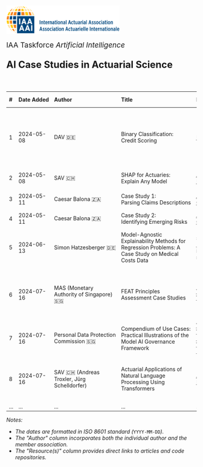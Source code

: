 <img src="logo.png" width="300px">

<br>
<p style="font-size:19px; text-align:left; margin-top: 15px; margin-bottom: 15px">IAA Taskforce <i>Artificial Intelligence</i></p>
<p style="font-size:25px; text-align:left; margin-bottom: 25px"><b>AI Case Studies in Actuarial Science</b></p>
<br>

| # | Date&nbsp;Added | Author | Title | Resource(s) | Type | Level | Primary&nbsp;Topics | Secondary&nbsp;Topics | Language(s) | Programming Language(s) | Methods&nbsp;and/or&nbsp;Models | AI&nbsp;Control Cycle | Notes | Abstract/Summary
| :--- | :--- | :--- | :--- | :--- | :--- | :--- | :--- | :--- | :--- | :--- | :--- | :--- | :--- | :--- |
| 1 | 2024-05-08 | DAV&nbsp;🇩🇪 | Binary&nbsp;Classification: Credit&nbsp;Scoring | [Notebook](https://kaggle.com/code/floser/binary-classification-credit-scoring) | Case Study | 🟨🟨⬜ <br> Advanced | `Machine Learning` `Classification` | `Explainable AI` `Hyperparameter Tuning` `GPU Usage` | English | Python | CatBoost, XGBoost, LightGBM, Deep Learning, Logarithmic Regression, SHAP | (?) | Data&nbsp;derived&nbsp;from&nbsp;a&nbsp;Kaggle competition's real-world dataset | This Jupyter Notebook offers a hands-on tutorial on binary classification using the Home Credit Default Risk dataset from Kaggle. Our focus is on predicting loan repayment difficulties, equipping actuaries with skills applicable to common insurance scenarios like churn prediction and fraud detection. Structured in three parts, the notebook progresses from simple to advanced modeling techniques: Part A sets a performance benchmark with an initial CatBoost model, a gradient boosting algorithm that requires minimal data preprocessing. Part B explores logistic regression, then delves into a brief exploratory data analysis, feature engineering, and model interpretability – all essential for making informed decisions. We cover data preprocessing, including encoding, scaling, and subsampling for imbalanced data, and investigate the impact on modeling. Part C is devoted to the optimization and practical application of machine learning models. It first addresses overfitting using the example of regularized logistic regression, as well as hyperparameter tuning in artificial neural networks and gradient boosting methods CatBoost, LightGBM, and XGBoost. After a comprehensive model evaluation using validation and test data, we discuss application aspects in high-risk areas and conclude by summarizing the key insights we have learned. The appendix provides further information on CatBoost and GPU-accelerated training.
| 2 | 2024-05-08 | SAV&nbsp;🇨🇭 | SHAP&nbsp;for&nbsp;Actuaries: Explain&nbsp;Any&nbsp;Model | [Article](https://papers.ssrn.com/sol3/papers.cfm?abstract_id=4389797), <br> [Notebook](https://github.com/actuarial-data-science/Tutorials/tree/master/14%20-%20SHAP) | Educational | 🟨🟨⬜ <br> Advanced | `Explainable AI` `Interpretable ML` | `Regression` `Synthetic Data` `Claims Prediction` | English | Python, R | GLM, LightGBM, Deep Learning, SHAP | (?) | Data&nbsp;generation&nbsp;process&nbsp;and ground truth given | This&nbsp;tutorial&nbsp;gives&nbsp;an&nbsp;overview&nbsp;of&nbsp;SHAP&nbsp;(SHapley&nbsp;Additive&nbsp;exPlanation),&nbsp;one&nbsp;of&nbsp;the&nbsp;most&nbsp;commonly&nbsp;used&nbsp;techniques&nbsp;for&nbsp;examining&nbsp;a&nbsp;black‑box&nbsp;machine&nbsp;learning&nbsp;(ML)&nbsp;model.<br>Besides&nbsp;providing&nbsp;the&nbsp;necessary&nbsp;game&nbsp;theoretic&nbsp;background,&nbsp;we&nbsp;show&nbsp;how&nbsp;typical&nbsp;SHAP&nbsp;analyses&nbsp;are&nbsp;performed&nbsp;and&nbsp;used&nbsp;to&nbsp;gain&nbsp;insights&nbsp;about&nbsp;the&nbsp;model.<br>The&nbsp;methods&nbsp;are&nbsp;illustrated&nbsp;on&nbsp;a&nbsp;simulated&nbsp;insurance&nbsp;data&nbsp;set&nbsp;of&nbsp;car&nbsp;claim&nbsp;frequencies&nbsp;using&nbsp;different&nbsp;ML&nbsp;models&nbsp;and&nbsp;different&nbsp;SHAP&nbsp;algorithms.
| 3 | 2024-05-11 | Caesar&nbsp;Balona&nbsp;🇿🇦 | Case&nbsp;Study&nbsp;1: Parsing&nbsp;Claims&nbsp;Descriptions | [Article](https://www.google.com/url?sa=t&rct=j&q=&esrc=s&source=web&cd=&cad=rja&uact=8&ved=2ahUKEwi_toXSoYWGAxXUVPEDHcPkAOI4ChAWegQICxAB&url=https%3A%2F%2Factuaries.org.uk%2Fmedia%2Fpurp2kk5%2Factuary-gpt-applications-of-large-language-models-to-insurance-and-actuarial-work.pdf&usg=AOvVaw1KRTDCIgv9IHZ5XlztvoWk&opi=89978449), <br> [Code](https://github.com/cbalona/actuarygpt-code/tree/main/case-study-1) | Case Study | 🟨🟨⬜ <br> Advanced | `Large Language Models` | `Information Extraction` `Parsing` | English | Python | ChatGPT with GPT-4 | (?) | – | TODO
| 4 | 2024-05-11 | Caesar&nbsp;Balona&nbsp;🇿🇦 | Case&nbsp;Study&nbsp;2: Identifying&nbsp;Emerging&nbsp;Risks | [Article](https://www.google.com/url?sa=t&rct=j&q=&esrc=s&source=web&cd=&cad=rja&uact=8&ved=2ahUKEwi_toXSoYWGAxXUVPEDHcPkAOI4ChAWegQICxAB&url=https%3A%2F%2Factuaries.org.uk%2Fmedia%2Fpurp2kk5%2Factuary-gpt-applications-of-large-language-models-to-insurance-and-actuarial-work.pdf&usg=AOvVaw1KRTDCIgv9IHZ5XlztvoWk&opi=89978449), <br> [Code](https://github.com/cbalona/actuarygpt-code/tree/main/case-study-2) | Case Study | 🟩⬜⬜ <br> Beginner | `Large Language Models` | `Text Generation` | English | Python | ChatGPT with GPT-4 | (?) | – | TODO
| 5 | 2024-06-13 | Simon&nbsp;Hatzesberger&nbsp;🇩🇪 | Model-Agnostic Explainability Methods for Regression Problems: A Case Study on Medical Costs Data | see folder ['Case&nbsp;Study&nbsp;#5'](https://github.com/IAA-AI-DS-test/AI-Case-Studies-in-Actuarial-Science/tree/main/Case%20Study%20%235) in this repository | Educational | 🟨🟨⬜ <br> Advanced | `Explainable AI` | `Machine Learning` `Regression` | English | Python | CatBoost, PDP, ALE, PFI, SHAP, LIME | (?) | – | In this Jupyter notebook, we offer a comprehensive walkthrough for actuaries and data scientists on applying model-agnostic explainability methods to regression tasks, using a medical costs dataset as our case study. With the growing prevalence of modern black box machine learning models, which often lack the interpretability of classical statistical models, these explainability methods become increasingly important to ensure transparency and trust in predictive modeling. We illuminate both global methods – such as global surrogate models, PDPs, ALE plots, and permutation feature importances – for a thorough understanding of model behavior, and local methods – like SHAP, LIME, and ICE plots – for detailed insights into individual predictions. In addition to concise overviews of these methods, the notebook provides practical code examples that readers can easily adopt, offering a user-friendly introduction to explainable artificial intelligence.
| 6 | 2024-07-16 | MAS (Monetary Authority of Singapore) 🇸🇬 | FEAT Principles Assessment Case Studies | [Website](https://www.mas.gov.sg/news/media-releases/2022/mas-led-industry-consortium-publishes-assessment-methodologies-for-responsible-use-of-ai-by-financial-institutions), <br> [White Paper](https://www.mas.gov.sg/-/media/mas-media-library/news/media-releases/2022/veritas-document-4---feat-principles-assessment-case-studies.pdf) | Case Study | 🟩⬜⬜ <br> Beginner | `Fairness` `Ethics` `Accountability` `Transparency` | `Life Insurance Underwriting` `Fraud Detection` `Retail Marketing` `Credit Decisioning` `Customer Marketing` | English | – | Gradient Boosting Model, PDP, SHAP, PFI | (?) | Data&nbsp;derived&nbsp;from&nbsp;a&nbsp;Kaggle competition's real-world dataset | TODO
| 7 | 2024-07-16 | Personal Data Protection Commission 🇸🇬 | Compendium of Use Cases: Practical Illustrations of the Model AI Governance Framework | [Website](https://www.pdpc.gov.sg/help-and-resources/2020/01/model-ai-governance-framework/), <br> [White Paper (Volume 1)](https://go.gov.sg/ai-gov-use-cases), <br> [White Paper (Volume 2)](https://go.gov.sg/ai-gov-use-cases-2) | Case Study | 🟩⬜⬜ <br> Beginner | `Governance` | TODO | English | – | Gradient Boosting Model, PDP, SHAP, PFI | (?) | Data&nbsp;derived&nbsp;from&nbsp;a&nbsp;Kaggle competition's real-world dataset | TODO
| 8 | 2024-07-16 | SAV&nbsp;🇨🇭 (Andreas Troxler, Jürg Schelldorfer) | Actuarial Applications of Natural Language Processing Using Transformers | [Article](https://arxiv.org/pdf/2206.02014), <br> [Notebook](https://github.com/actuarial-data-science/Tutorials/tree/master/12%20-%20NLP%20Using%20Transformers) | Educational | 🟥🟥🟥 <br> Expert | `Natural Language Processing` `Transformers` | `Property Insurance Claims Descriptions` `Recurrent Neural Networks` | English | Python | Transformers, Recurrent Neural Networks, Integrated Gradients | (?) | – | This tutorial demonstrates workflows to incorporate text data into actuarial classification and regression tasks. The main focus is on methods employing transformer-based models. A dataset of car accident descriptions with an average length of 400 words, available in English and German, and a dataset with short property insurance claims descriptions are used to demonstrate these techniques. The case studies tackle challenges related to a multi-lingual setting and long input sequences. They also show ways to interpret model output, to assess and improve model performance, by fine-tuning the models to the domain of application or to a specific prediction task. Finally, the tutorial provides practical approaches to handle classification tasks in situations with no or only few labeled data, including but not limited to ChatGPT. The results achieved by using the language-understanding skills of off-the-shelf natural language processing (NLP) models with only minimal pre-processing and fine-tuning clearly demonstrate the power of transfer learning for practical applications. |
| ... | ... | ... | ... | ... | ... | ... | ... | ... | ... | ... | ... | ... | ... | ... |

*Notes:*
- *The dates are formatted in ISO 8601 standard (*`YYYY-MM-DD`*).*
- *The "Author" column incorporates both the individual author and the member association.*
- *The "Resource(s)" column provides direct links to articles and code repositories.*
